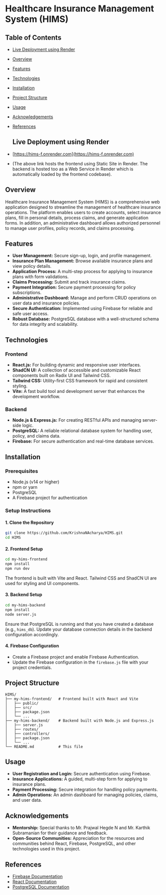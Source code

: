 # Healthcare Insurance Management System (HIMS)

## Table of Contents

- [Live Deployment using Render](#live-deployment-using-render)
- [Overview](#overview)
- [Features](#features)
- [Technologies](#technologies)
- [Installation](#installation)
- [Project Structure](#project-structure)
- [Usage](#usage)
- [Acknowledgements](#acknowledgements)
- [References](#references)

  ## Live Deployment using Render
- [https://hims-f.onrender.com](https://hims-f.onrender.com)
- (The above link hosts the frontend using Static Site in Render. The backend is hosted too as a Web Service in Render which is automatically loaded by the frontend codebase).

## Overview

Healthcare Insurance Management System (HIMS) is a comprehensive web application designed to streamline the management of healthcare insurance operations. The platform enables users to create accounts, select insurance plans, fill in personal details, process claims, and generate application forms. In addition, an administrative dashboard allows authorized personnel to manage user profiles, policy records, and claims processing.

## Features

- **User Management:** Secure sign-up, login, and profile management.
- **Insurance Plan Management:** Browse available insurance plans and view policy details.
- **Application Process:** A multi-step process for applying to insurance plans with form validations.
- **Claims Processing:** Submit and track insurance claims.
- **Payment Integration:** Secure payment processing for policy subscriptions.
- **Administrative Dashboard:** Manage and perform CRUD operations on user data and insurance policies.
- **Secure Authentication:** Implemented using Firebase for reliable and safe user access.
- **Robust Database:** PostgreSQL database with a well-structured schema for data integrity and scalability.

## Technologies

### Frontend
- **React.js:** For building dynamic and responsive user interfaces.
- **ShadCN UI:** A collection of accessible and customizable React components built on Radix UI and Tailwind CSS.
- **Tailwind CSS:** Utility-first CSS framework for rapid and consistent styling.
- **Vite:** A fast build tool and development server that enhances the development workflow.

### Backend
- **Node.js & Express.js:** For creating RESTful APIs and managing server-side logic.
- **PostgreSQL:** A reliable relational database system for handling user, policy, and claims data.
- **Firebase:** For secure authentication and real-time database services.

## Installation

### Prerequisites
- Node.js (v14 or higher)
- npm or yarn
- PostgreSQL
- A Firebase project for authentication

### Setup Instructions

#### 1. Clone the Repository
```bash
git clone https://github.com/KrishnaNAcharya/HIMS.git
cd HIMS
```

#### 2. Frontend Setup
```bash
cd my-hims-frontend
npm install
npm run dev
```
The frontend is built with Vite and React. Tailwind CSS and ShadCN UI are used for styling and UI components.

#### 3. Backend Setup
```bash
cd my-hims-backend
npm install
node server.js
```
Ensure that PostgreSQL is running and that you have created a database (e.g., `hims_db`). Update your database connection details in the backend configuration accordingly.

#### 4. Firebase Configuration
- Create a Firebase project and enable Firebase Authentication.
- Update the Firebase configuration in the `firebase.js` file with your project credentials.

## Project Structure

```
HIMS/
├── my-hims-frontend/   # Frontend built with React and Vite
│   ├── public/
│   ├── src/
│   ├── package.json
│   └── ...
├── my-hims-backend/    # Backend built with Node.js and Express.js
│   ├── server.js
│   ├── routes/
│   ├── controllers/
│   ├── package.json
│   └── ...
└── README.md           # This file
```

## Usage

- **User Registration and Login:** Secure authentication using Firebase.
- **Insurance Applications:** A guided, multi-step form for applying to insurance plans.
- **Payment Processing:** Secure integration for handling policy payments.
- **Admin Operations:** An admin dashboard for managing policies, claims, and user data.

## Acknowledgements

- **Mentorship:** Special thanks to Mr. Prajwal Hegde N and Mr. Karthik Subramanian for their guidance and feedback.
- **Open-Source Communities:** Appreciation for the resources and communities behind React, Firebase, PostgreSQL, and other technologies used in this project.

## References

- [Firebase Documentation](https://firebase.google.com/docs)
- [React Documentation](https://react.dev/)
- [PostgreSQL Documentation](https://www.postgresql.org/docs/)
